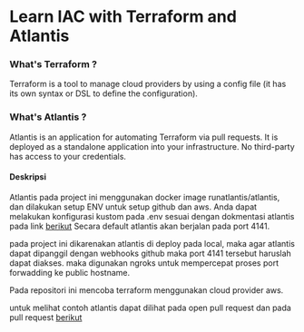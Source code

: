 # Learn IAC with Terraform and Atlantis

### What's Terraform  ? 

Terraform is a tool to manage cloud providers by using a config file (it has its own syntax or DSL to define the configuration).

### What's Atlantis ? 
Atlantis is an application for automating Terraform via pull requests. It is deployed as a standalone application into your infrastructure. No third-party has access to your credentials.

#### Deskripsi
Atlantis pada project ini menggunakan docker image runatlantis/atlantis, dan dilakukan setup ENV untuk setup github dan aws. 
Anda dapat melakukan konfigurasi kustom pada .env sesuai dengan dokmentasi atlantis pada link [berikut](https://www.runatlantis.io/docs/configuring-atlantis.html#flags) 
Secara default atlantis akan berjalan pada port 4141.

pada project ini dikarenakan atlantis di deploy pada local, maka agar atlantis dapat dipanggil dengan webhooks github maka port 4141 tersebut haruslah dapat diakses.
maka digunakan ngroks untuk mempercepat proses port forwadding ke public hostname. 

Pada repositori ini mencoba terraform menggunakan cloud provider aws. 

untuk melihat contoh atlantis dapat dilihat pada open pull request dan pada pull request [berikut](https://github.com/asaadam/learn-iac/pull/4) 
